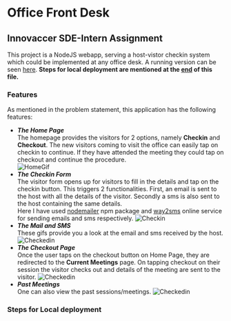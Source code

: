 # Office Front Desk 
## Innovaccer SDE-Intern Assignment
This project is a NodeJS webapp, serving a host-vistor checkin system which could be implemented at any office desk.
A running version can be seen [here](ovacer-1ec3d.appspot.com).
**Steps for local deployment are mentioned at the [end](#) of this file.**
### Features
As mentioned in the problem statement, this application has the following features:  
+ _**The Home Page**_  
  The homepage provides the visitors for 2 options, namely **Checkin** and **Checkout**. The new visitors coming to visit the office can easily tap on checkin to continue. If they have attended the meeting they could tap on checkout and continue the procedure.  
  ![HomeGif](https://github.com/thetseffect/Office-FrontDesk-CheckIn-Checkout/blob/master/GIFs/home.gif)  
+ _**The Checkin Form**_  
  The visitor form opens up for visitors to fill in the details and tap on the checkin button. This triggers 2 functionalities. First, an email is sent to the host with all the details of the visitor. Secondly a sms is also sent to the host containing the same details.  
  Here I have used [nodemailer](https://www.npmjs.com/package/nodemailer) npm package and [way2sms](https://www.way2sms.com/) online service for sending emails and sms respectively.
  ![Checkin](https://github.com/thetseffect/Office-FrontDesk-CheckIn-Checkout/blob/master/GIFs/checkin.gif)  
+ _**The Mail and SMS**_  
    These gifs provide you a look at the email and sms received by the host.
  ![Checkedin](https://github.com/thetseffect/Office-FrontDesk-CheckIn-Checkout/blob/master/GIFs/form.gif)
  ![]()
  ![]()  
+ _**The Checkout Page**_  
   Once the user taps on the checkout button on Home Page, they are redirected to the **Current Meetings** page. On tapping checkout on their session the visitor checks out and details of the meeting are sent to the visitor.
  ![Checkedin](https://github.com/thetseffect/Office-FrontDesk-CheckIn-Checkout/blob/master/GIFs/checkout.gif)
  ![]()
  ![]()
+ _**Past Meetings**_  
    One can also view the past sessions/meetings.
    ![Checkedin](https://github.com/thetseffect/Office-FrontDesk-CheckIn-Checkout/blob/master/GIFs/pastmeets.gif)  

### Steps for Local deployment
